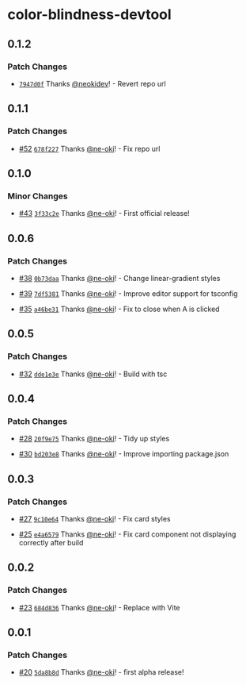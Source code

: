 # color-blindness-devtool

## 0.1.2

### Patch Changes

- [`7947d0f`](https://github.com/neokidev/color-blindness-devtool/commit/7947d0f5fb08598ee436d4398a4fedc34b688bf9) Thanks [@neokidev](https://github.com/neokidev)! - Revert repo url

## 0.1.1

### Patch Changes

- [#52](https://github.com/ne-oki/color-blindness-devtool/pull/52) [`678f227`](https://github.com/ne-oki/color-blindness-devtool/commit/678f2270c0551c3d5885a63c1115cb9cde810d70) Thanks [@ne-oki](https://github.com/ne-oki)! - Fix repo url

## 0.1.0

### Minor Changes

- [#43](https://github.com/ne-oki/color-blindness-devtool/pull/43) [`3f33c2e`](https://github.com/ne-oki/color-blindness-devtool/commit/3f33c2e229a721243a9f521accf57acb16ec3db6) Thanks [@ne-oki](https://github.com/ne-oki)! - First official release!

## 0.0.6

### Patch Changes

- [#38](https://github.com/ne-oki/color-blindness-devtool/pull/38) [`0b73daa`](https://github.com/ne-oki/color-blindness-devtool/commit/0b73daade770d6755bddd6cef0035cee937eca5d) Thanks [@ne-oki](https://github.com/ne-oki)! - Change linear-gradient styles

- [#39](https://github.com/ne-oki/color-blindness-devtool/pull/39) [`7df5381`](https://github.com/ne-oki/color-blindness-devtool/commit/7df5381be89b2875c68cf9d56c5be8b0d9463fe1) Thanks [@ne-oki](https://github.com/ne-oki)! - Improve editor support for tsconfig

- [#35](https://github.com/ne-oki/color-blindness-devtool/pull/35) [`a46be31`](https://github.com/ne-oki/color-blindness-devtool/commit/a46be31a5f135aed2cb7b91b397b8964cb2cf11f) Thanks [@ne-oki](https://github.com/ne-oki)! - Fix to close when A is clicked

## 0.0.5

### Patch Changes

- [#32](https://github.com/ne-oki/color-blindness-devtool/pull/32) [`dde1e3e`](https://github.com/ne-oki/color-blindness-devtool/commit/dde1e3e5279c9513f2e65949733a749cc2755175) Thanks [@ne-oki](https://github.com/ne-oki)! - Build with tsc

## 0.0.4

### Patch Changes

- [#28](https://github.com/ne-oki/color-blindness-devtool/pull/28) [`20f9e75`](https://github.com/ne-oki/color-blindness-devtool/commit/20f9e7542f04bc3606cc7b2a5b4c8020f568409c) Thanks [@ne-oki](https://github.com/ne-oki)! - Tidy up styles

- [#30](https://github.com/ne-oki/color-blindness-devtool/pull/30) [`bd203e8`](https://github.com/ne-oki/color-blindness-devtool/commit/bd203e8167ed5ffb9106add1f85a1f60332250c5) Thanks [@ne-oki](https://github.com/ne-oki)! - Improve importing package.json

## 0.0.3

### Patch Changes

- [#27](https://github.com/ne-oki/color-blindness-devtool/pull/27) [`9c10e64`](https://github.com/ne-oki/color-blindness-devtool/commit/9c10e647026fbc61facd993197cfd7b182d3743d) Thanks [@ne-oki](https://github.com/ne-oki)! - Fix card styles

- [#25](https://github.com/ne-oki/color-blindness-devtool/pull/25) [`e4a6579`](https://github.com/ne-oki/color-blindness-devtool/commit/e4a657931463cee451f8cf626232c5dc3cc9b3d6) Thanks [@ne-oki](https://github.com/ne-oki)! - Fix card component not displaying correctly after build

## 0.0.2

### Patch Changes

- [#23](https://github.com/ne-oki/color-blindness-devtool/pull/23) [`684d836`](https://github.com/ne-oki/color-blindness-devtool/commit/684d83665e3c231f71eba53b2bb8c1cd96fe3298) Thanks [@ne-oki](https://github.com/ne-oki)! - Replace with Vite

## 0.0.1

### Patch Changes

- [#20](https://github.com/ne-oki/color-blindness-devtool/pull/20) [`5da8b8d`](https://github.com/ne-oki/color-blindness-devtool/commit/5da8b8d4417368911064e857dfcad3eb33928ae0) Thanks [@ne-oki](https://github.com/ne-oki)! - first alpha release!
